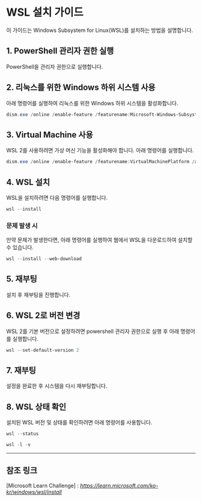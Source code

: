# WSL 설치 가이드

  이 가이드는 Windows Subsystem for Linux(WSL)를 설치하는 방법을 설명합니다.

## 1. PowerShell 관리자 권한 실행

  PowerShell을 관리자 권한으로 실행합니다.

## 2. 리눅스를 위한 Windows 하위 시스템 사용

  아래 명령어를 실행하여 리눅스를 위한 Windows 하위 시스템을 활성화합니다.

   ```powershell
   dism.exe /online /enable-feature /featurename:Microsoft-Windows-Subsystem-Linux /all /norestart
   ```
## 3. Virtual Machine 사용

  WSL 2를 사용하려면 가상 머신 기능을 활성화해야 합니다. 아래 명령어를 실행합니다.

   ```powershell
   dism.exe /online /enable-feature /featurename:VirtualMachinePlatform /all /norestart
   ```
## 4. WSL 설치

  WSL을 설치하려면 다음 명령어를 실행합니다.

   ```powershell
   wsl --install
   ```
  ### 문제 발생 시
  만약 문제가 발생한다면, 아래 명령어를 실행하여 웹에서 WSL을 다운로드하여 설치할 수 있습니다.

   ```powershell
   wsl --install --web-download
   ```
## 5. 재부팅

  설치 후 재부팅을 진행합니다.

## 6. WSL 2로 버전 변경

  WSL 2를 기본 버전으로 설정하려면 powershell 관리자 권한으로 실행 후 아래 명령어를 실행합니다.

   ```powershell
   wsl --set-default-version 2
   ```
## 7. 재부팅

  설정을 완료한 후 시스템을 다시 재부팅합니다.
  
## 8. WSL 상태 확인

  설치된 WSL 버전 및 상태를 확인하려면 아래 명령어를 사용합니다.
  
   ```powershell
   wsl --status
   ```
   ```powershell
   wsl -l -v
   ```
<hr/>

## 참조 링크

[Microsoft Learn Challenge] : *https://learn.microsoft.com/ko-kr/windows/wsl/install*

